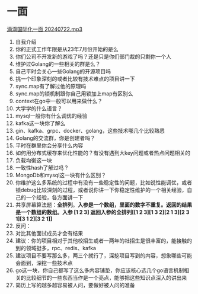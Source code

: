 # 一面
[滴滴国际化一面 20240722.mp3](https://www.yuque.com/attachments/yuque/0/2024/mp3/22219483/1721646222599-06937913-cdb4-4753-b90e-91905e0afd7f.mp3?_lake_card=%7B%22src%22%3A%22https%3A%2F%2Fwww.yuque.com%2Fattachments%2Fyuque%2F0%2F2024%2Fmp3%2F22219483%2F1721646222599-06937913-cdb4-4753-b90e-91905e0afd7f.mp3%22%2C%22name%22%3A%22%E6%BB%B4%E6%BB%B4%E5%9B%BD%E9%99%85%E5%8C%96%E4%B8%80%E9%9D%A2%2020240722.mp3%22%2C%22size%22%3A132334617%2C%22ext%22%3A%22mp3%22%2C%22source%22%3A%22%22%2C%22status%22%3A%22done%22%2C%22download%22%3Atrue%2C%22taskId%22%3A%22uff326379-5bd9-4f18-98de-15be4628afe%22%2C%22taskType%22%3A%22upload%22%2C%22type%22%3A%22audio%2Fmpeg%22%2C%22__spacing%22%3A%22both%22%2C%22mode%22%3A%22title%22%2C%22id%22%3A%22uea044ac4%22%2C%22margin%22%3A%7B%22top%22%3Atrue%2C%22bottom%22%3Atrue%7D%2C%22card%22%3A%22file%22%7D)

1. 自我介绍
2. 你的正式工作年限是从23年7月份开始的是么
3. 你们公司不开发新的游戏了吗？还是只是你们部门裁的只剩你一个人
4. 维护过Golang的一些相关的群是么？
5. 自己平时会关心一些Golang的开源项目吗
6. 挑一个印象深刻的或者比较有技术难点的项目讲一下
7. sync.map有了解过他的原理吗
8. sync.map的锁机制跟你自己用锁加上map有区别么
9. context在go中一般可以用来做什么？
10. 大学学的什么语言？
11. mysql一般你有什么调优的经验
12. kafka这一块你了解么
13. gin、kafka、grpc、docker、golang，这些技术哪几个比较熟悉
14. Golang的交流群，你是创建者吗？
15. 平时在群里你会分享什么内容
16. 如何用分布式缓存来优化性能的？有没有遇到大key问题或者热点问题相关的
17. 负载均衡这一块
18. 一致性hash了解过吗？
19. MongoDb和mysql这一块有什么区别？
20. 你维护这么多系统的过程中有没有一些稳定性的问题，比如说性能调优，或者锁debug比较深刻的过程，或者说你讲一下你稳定性维护的一个相关经验，自己的一个经验，各方面讲一下
21. 共享屏幕算法题：**全排列**。**入参是一个数组，里面的数字不重复。返回的结果是一个数组的数组。入参 [1 2 3] 返回入参的全排列[[1 2 3][1 3 2][2 1 3][2 3 1][3 1 2][3 2 1]]**
22. 反问：
   1. 对比其他面试成员才会有结果
   2. 建议：你的项目相对于其他校招生或者一两年的社招生是很丰富的，能接触的到的领域挺多，rpc、redis、kafka
   3. 建议项目不要写那么多，两三个就行了，深挖项目写到的内容，想象哪些可能会面到，深挖一些技术点
   4. go这一块，你自己都写了这么多内容铺垫，你应该核心选几个go语言机制相关的比较细节的一些东西当作是一个亮点，能够把这些知识点深入的讲出来
   5. 简历上写的越多越容易被人问，要做好被人问的准备
